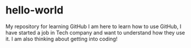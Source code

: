 # hello-world
My repository for learning GitHub
I am here to learn how to use GitHub, I have started a job in Tech company and want to understand how they use it.
I am also thinking about getting into coding!
